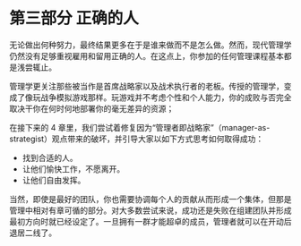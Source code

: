 # 第三部分 正确的人

无论做出何种努力，最终结果更多在于是谁来做而不是怎么做。然而，现代管理学仍然没有足够重视雇用和留用正确的人。在这点上，你参加的任何管理课程基本都是浅尝辄止。

管理学更关注那些被当作是首席战略家以及战术执行者的老板。传授的管理学，变成了像玩战争模拟游戏那样。玩游戏并不考虑个性和个人能力，你的成败与否完全取决干你在何时何地部署你的毫无差异的资源；

在接下来的 4 章里，我们尝试着修复因为“管理者即战略家”（manager-as-strategist）观点带来的破坏，并引导大家以如下方式思考如何取得成功：

- 找到合适的人。
- 让他们愉快工作，不愿离开。
- 让他们自由发挥。

当然，即使是最好的团队，你也需要协调每个人的贡献从而形成一个集体，但那是管理中相对有章可循的部分。对大多数尝试来说，成功还是失败在组建团队并形成最初方向时就已经设定了。一旦拥有一群才能超卓的成员，管理者就可以在开动后退居二线了。
